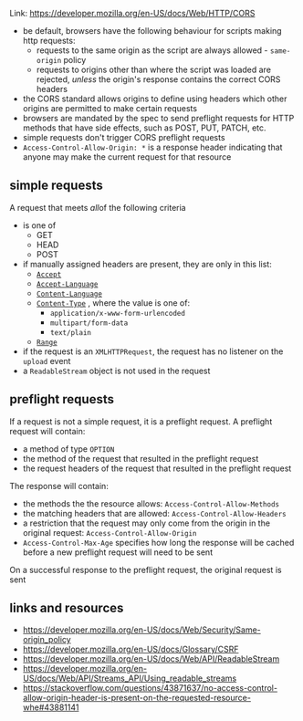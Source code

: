 Link: https://developer.mozilla.org/en-US/docs/Web/HTTP/CORS

- be default, browsers have the following behaviour for scripts making http requests:
	- requests to the same origin as the script are always allowed - `same-origin` policy
	- requests to origins other than where the script was loaded are rejected, *unless* the origin's response contains the correct CORS headers
- the CORS standard allows origins to define using headers which other origins are permitted to make certain requests 
- browsers are mandated by the spec to send preflight requests for HTTP methods that have side effects, such as POST, PUT, PATCH, etc. 
- simple requests don't trigger CORS preflight requests
- `Access-Control-Allow-Origin: *` is a response header indicating that anyone may make the current request for that resource

## simple requests

A request that meets *all*of the following criteria
- is one of
	- GET
	- HEAD
	- POST
- if manually assigned headers are present, they are only in this list:
	- [`Accept`](https://developer.mozilla.org/en-US/docs/Web/HTTP/Headers/Accept)
	- [`Accept-Language`](https://developer.mozilla.org/en-US/docs/Web/HTTP/Headers/Accept-Language)
	- [`Content-Language`](https://developer.mozilla.org/en-US/docs/Web/HTTP/Headers/Content-Language)
	- [`Content-Type`](https://developer.mozilla.org/en-US/docs/Web/HTTP/Headers/Content-Type) , where the value is one of:
		- `application/x-www-form-urlencoded`
		- `multipart/form-data`
		- `text/plain`
	- [`Range`](https://developer.mozilla.org/en-US/docs/Web/HTTP/Headers/Range)
- if the request is an `XMLHTTPRequest`, the request has no listener on the `upload` event
- a `ReadableStream` object is not used in the request
## preflight requests

If a request is not a simple request, it is a preflight request. A preflight request will contain:

- a method of type `OPTION`
- the method of the request that resulted in the preflight request
- the request headers of the request that resulted in the preflight request

The response will contain:
- the methods the the resource allows: `Access-Control-Allow-Methods`
- the matching headers that are allowed: `Access-Control-Allow-Headers`
- a restriction that the request may only come from the origin in the original request: `Access-Control-Allow-Origin`
- `Access-Control-Max-Age` specifies how long the response will be cached before a new preflight request will need to be sent

On a successful response to the preflight request, the original request is sent

## links and resources

- https://developer.mozilla.org/en-US/docs/Web/Security/Same-origin_policy
- https://developer.mozilla.org/en-US/docs/Glossary/CSRF
- https://developer.mozilla.org/en-US/docs/Web/API/ReadableStream
- https://developer.mozilla.org/en-US/docs/Web/API/Streams_API/Using_readable_streams
- https://stackoverflow.com/questions/43871637/no-access-control-allow-origin-header-is-present-on-the-requested-resource-whe#43881141